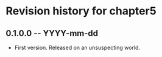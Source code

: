 # Revision history for chapter5

## 0.1.0.0 -- YYYY-mm-dd

* First version. Released on an unsuspecting world.
